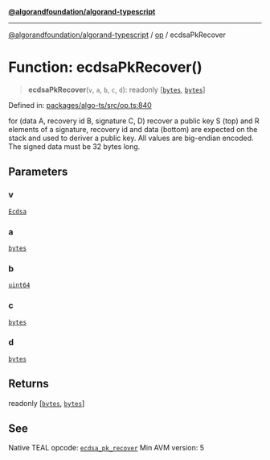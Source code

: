 [**@algorandfoundation/algorand-typescript**](../../README.md)

***

[@algorandfoundation/algorand-typescript](../../README.md) / [op](../README.md) / ecdsaPkRecover

# Function: ecdsaPkRecover()

> **ecdsaPkRecover**(`v`, `a`, `b`, `c`, `d`): readonly \[[`bytes`](../../index/type-aliases/bytes.md), [`bytes`](../../index/type-aliases/bytes.md)\]

Defined in: [packages/algo-ts/src/op.ts:840](https://github.com/algorandfoundation/puya-ts/blob/main/packages/algo-ts/src/op.ts#L840)

for (data A, recovery id B, signature C, D) recover a public key
S (top) and R elements of a signature, recovery id and data (bottom) are expected on the stack and used to deriver a public key. All values are big-endian encoded. The signed data must be 32 bytes long.

## Parameters

### v

[`Ecdsa`](../enumerations/Ecdsa.md)

### a

[`bytes`](../../index/type-aliases/bytes.md)

### b

[`uint64`](../../index/type-aliases/uint64.md)

### c

[`bytes`](../../index/type-aliases/bytes.md)

### d

[`bytes`](../../index/type-aliases/bytes.md)

## Returns

readonly \[[`bytes`](../../index/type-aliases/bytes.md), [`bytes`](../../index/type-aliases/bytes.md)\]

## See

Native TEAL opcode: [`ecdsa_pk_recover`](https://developer.algorand.org/docs/get-details/dapps/avm/teal/opcodes/v10/#ecdsa_pk_recover)
Min AVM version: 5
